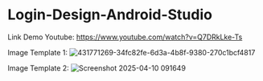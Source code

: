 # Login-Design-Android-Studio

Link Demo Youtube: https://www.youtube.com/watch?v=Q7DRkLke-Ts

Image Template 1:
![431771269-34fc82fe-6d3a-4b8f-9380-270c1bcf4817](https://github.com/user-attachments/assets/34e35037-67f0-4436-ae9b-5d311b15cee0)

Image Template 2:
![Screenshot 2025-04-10 091649](https://github.com/user-attachments/assets/7d1883dd-20dc-48d5-af52-6689c4671d7b)
